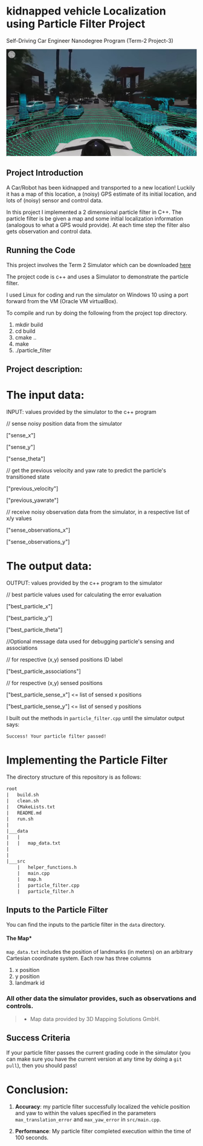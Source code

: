 # kidnapped vehicle Localization using Particle Filter Project
Self-Driving Car Engineer Nanodegree Program (Term-2 Project-3)

![](https://github.com/emilkaram/kidnapped-vehicle-Localization-using-Particle-Filter-Project-T2-P3/blob/master/img/0.jpg)


## Project Introduction
A Car/Robot has been kidnapped and transported to a new location! Luckily it has a map of this location, a (noisy) GPS estimate of its initial location, and lots of (noisy) sensor and control data.

In this project I implemented a 2 dimensional particle filter in C++. 
The particle filter is be given a map and some initial localization information (analogous to what a GPS would provide). 
At each time step the filter also gets observation and control data.

## Running the Code
This project involves the Term 2 Simulator which can be downloaded [here](https://github.com/udacity/self-driving-car-sim/releases)

The project code is c++ and uses a Simulator to  demonstrate the particle filter.

I used Linux for coding and run the simulator on Windows 10 using a port forward from the VM (Oracle VM virtualBox). 
 
To compile and run by doing the following from the project top directory.

1. mkdir build
2. cd build
3. cmake ..
4. make
5. ./particle_filter

## Project description:
 

# The input data:
INPUT: values provided by the simulator to the c++ program

// sense noisy position data from the simulator

["sense_x"]

["sense_y"]

["sense_theta"]

// get the previous velocity and yaw rate to predict the particle's transitioned state

["previous_velocity"]

["previous_yawrate"]

// receive noisy observation data from the simulator, in a respective list of x/y values

["sense_observations_x"]

["sense_observations_y"]


# The output data:
OUTPUT: values provided by the c++ program to the simulator

// best particle values used for calculating the error evaluation

["best_particle_x"]

["best_particle_y"]

["best_particle_theta"]

//Optional message data used for debugging particle's sensing and associations

// for respective (x,y) sensed positions ID label

["best_particle_associations"]

// for respective (x,y) sensed positions

["best_particle_sense_x"] <= list of sensed x positions

["best_particle_sense_y"] <= list of sensed y positions


I built out the methods in `particle_filter.cpp` until the simulator output says:

```
Success! Your particle filter passed!
```

# Implementing the Particle Filter
The directory structure of this repository is as follows:

```
root
|   build.sh
|   clean.sh
|   CMakeLists.txt
|   README.md
|   run.sh
|
|___data
|   |   
|   |   map_data.txt
|   
|   
|___src
    |   helper_functions.h
    |   main.cpp
    |   map.h
    |   particle_filter.cpp
    |   particle_filter.h
```

 

 

## Inputs to the Particle Filter
You can find the inputs to the particle filter in the `data` directory.

#### The Map*
`map_data.txt` includes the position of landmarks (in meters) on an arbitrary Cartesian coordinate system. Each row has three columns
1. x position
2. y position
3. landmark id

### All other data the simulator provides, such as observations and controls.

> * Map data provided by 3D Mapping Solutions GmbH.

## Success Criteria
If your particle filter passes the current grading code in the simulator (you can make sure you have the current version at any time by doing a `git pull`), then you should pass!

 

# Conclusion:
1. **Accuracy**: my particle filter successfully localized the vehicle position and yaw to within the values specified in the parameters `max_translation_error` and `max_yaw_error` in `src/main.cpp`.

2. **Performance**: My particle filter completed execution within the time of 100 seconds.
 
